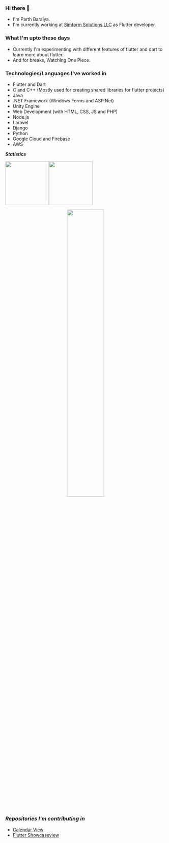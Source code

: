 ### Hi there 👋

- I'm Parth Baraiya.
- I'm currently working at [Simform Solutions LLC](https://github.com/SimformSolutionsPvtLtd) as Flutter developer.

### What I'm upto these days

- Currently I'm experimenting with different features of flutter and dart to learn more about flutter.
- And for breaks, Watching One Piece.

### Technologies/Languages I've worked in

- Flutter and Dart
- C and C++ (Mostly used for creating shared libraries for flutter projects)
- Java
- .NET Framework (Windows Forms and ASP.Net)
- Unity Engine
- Web Development (with HTML, CSS, JS and PHP)
- Node.js
- Laravel
- Django
- Python
- Google Cloud and Firebase
- AWS


***Statistics***

<img height="137px" src="https://github-readme-stats.vercel.app/api?username=ParthBaraiya&hide_title=true&hide_border=true&show_icons=true&count_private=true&line_height=21&theme=default" /><!-- wi*quL3fcV --><img height="137px" src="https://github-readme-stats.vercel.app/api/top-langs/?username=ParthBaraiya&hide=html&hide_title=true&hide_border=true&layout=compact&langs_count=6&exclude_repo=comp426,Redventures-Movie-Quotes&theme=default" />

<p align="center">
  <a href="https://github.com/ParthBaraiya"><span>
    <img width="48%" src="https://github-readme-streak-stats.herokuapp.com/?user=ParthBaraiya&theme=default" />
    </span></a>
</p>

### ***Repositories I'm contributing in***

- [Calendar View](https://github.com/SimformSolutionsPvtLtd/flutter_calendar_view)
- [Flutter Showcaseview](https://github.com/SimformSolutionsPvtLtd/flutter_showcaseview)
